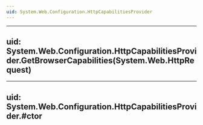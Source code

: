 ```yaml
---
uid: System.Web.Configuration.HttpCapabilitiesProvider
---
```


---
uid: System.Web.Configuration.HttpCapabilitiesProvider.GetBrowserCapabilities(System.Web.HttpRequest)
---

---
uid: System.Web.Configuration.HttpCapabilitiesProvider.#ctor
---
